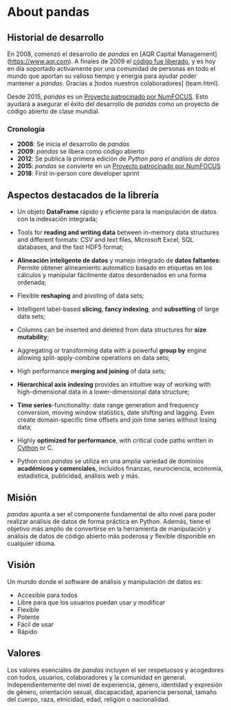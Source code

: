 # About pandas

## Historial de desarrollo

En 2008, comenzó el desarrollo de _pandas_ en [AQR Capital Management] (https://www.aqr.com).
A finales de 2009 el [código fue liberado](https://es.wikipedia.org/wiki/C%C3%B3digo_abierto),
y es hoy en día soportado activamente  por una comunidad de personas en todo el mundo que aportan su valioso tiempo y energía para ayudar poder mantener a _pandas_. Gracias a [todos nuestros colaboradores] (team.html).

Desde 2015, _pandas_ es un [Proyecto patrocinado por NumFOCUS](https://numfocus.org/sponsored-projects).
Esto ayudará a asegurar el éxito del desarrollo de _pandas_ como un proyecto de código abierto de clase mundial.

### Cronología

- **2008**: Se inicia el desarrollo de _pandas_
- **2009**: _pandas_ se libera como código abierto
- **2012**: Se publica la primera edición de _Python para el análisis de datos_
- **2015**: _pandas_ se convierte en un [Proyecto patrocinado por NumFOCUS](https://numfocus.org/sponsored-projects)
- **2018**: First in-person core developer sprint

## Aspectos destacados de la librería

- Un objeto **DataFrame** rápido y eficiente para la manipulación de datos con la
  indexación integrada;

- Tools for **reading and writing data** between in-memory data structures and
  different formats: CSV and text files, Microsoft Excel, SQL databases, and
  the fast HDF5 format;

- **Alineación inteligente de datos** y manejo integrado de **datos faltantes**:
  Permite obtener alineamiento automático basado en etiquetas en los cálculos y manipular fácilmente datos desordenados
  en una forma ordenada;

- Flexible **reshaping** and pivoting of data sets;

- Intelligent label-based **slicing**, **fancy indexing**, and **subsetting**
  of large data sets;

- Columns can be inserted and deleted from data structures for **size
  mutability**;

- Aggregating or transforming data with a powerful **group by** engine
  allowing split-apply-combine operations on data sets;

- High performance **merging and joining** of data sets;

- **Hierarchical axis indexing** provides an intuitive way of working with
  high-dimensional data in a lower-dimensional data structure;

- **Time series**-functionality: date range generation and frequency
  conversion, moving window statistics, date shifting and lagging.
  Even create domain-specific time offsets and join time
  series without losing data;

- Highly **optimized for performance**, with critical code paths written in
  [Cython](https://cython.org) or C.

- Python con _pandas_ se utiliza en una amplia variedad de dominios **académicos y
  comerciales**, incluidos finanzas, neurociencia, economía,
  estadística, publicidad, análisis web y más.

## Misión

_pandas_ apunta a ser el componente fundamental de alto nivel para poder realizar análisis de datos de forma práctica en Python.
Además, tiene el objetivo más amplio de convertirse en la herramienta de manipulación y análisis de datos de código abierto más poderosa y flexible disponible en cualquier idioma.

## Visión

Un mundo donde el software de análisis y manipulación de datos es:

- Accesible para todos
- Libre para que los usuarios puedan usar y modificar
- Flexible
- Potente
- Fácil de usar
- Rápido

## Valores

Los valores esenciales de _pandas_ incluyen el ser respetuosos y acogedores con todos,
usuarios, colaboradores y la comunidad en general. Independientemente del nivel de experiencia,
género, identidad y expresión de género, orientación sexual, discapacidad,
apariencia personal, tamaño del cuerpo, raza, etnicidad, edad, religión o nacionalidad.
